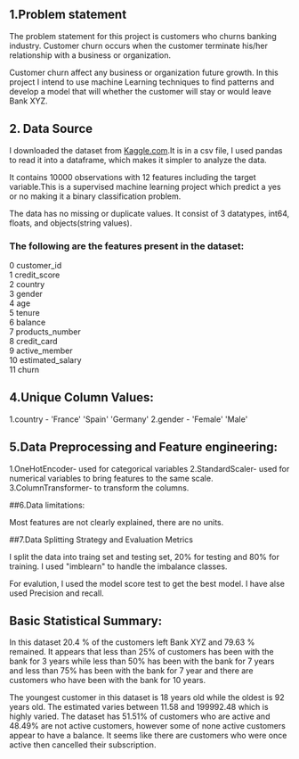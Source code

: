 ## 1.Problem statement

The problem statement for this project is customers who churns banking industry.  Customer churn occurs when the customer terminate his/her relationship with a business or organization.

Customer churn affect any business or organization future growth. In this project I intend to use machine Learning techniques to find patterns and develop a model  that will whether the customer will stay or would leave Bank XYZ.

## 2. Data Source

I downloaded the dataset from [Kaggle.com](https://www.kaggle.com/datasets/shantanudhakadd/bank-customer-churn-prediction).It is in a csv file, I used pandas to read it into a dataframe, which makes it simpler to analyze the data.

It contains 10000 observations with 12 features including the target variable.This is a supervised machine learning project which predict a yes or no making it a binary classification problem.

The data has no missing or duplicate values. It consist of 3 datatypes, int64, floats, and objects(string values). 

### The following are the features present in the dataset:

 0   customer_id        
 1   credit_score      
 2   country           
 3   gender            
 4   age                 
 5   tenure           
 6   balance           
 7   products_number   
 8   credit_card       
 9   active_member     
 10  estimated_salary  
 11  churn  

 ## 4.Unique Column Values:
1.country - 'France' 'Spain' 'Germany'
2.gender - 'Female' 'Male'

## 5.Data Preprocessing and Feature engineering:

1.OneHotEncoder- used for categorical variables
2.StandardScaler- used for numerical variables to bring features to the same scale.
3.ColumnTransformer- to transform the columns.

##6.Data limitations:

Most features are not clearly explained, there are no units.

##7.Data Splitting Strategy and Evaluation Metrics

I split the data into traing set and testing set, 20% for testing and 80% for training. I used "imblearn" to handle the imbalance classes.

For evalution, I used the model score test to get the best model. I have alse used Precision and recall.

## Basic Statistical Summary:

In this dataset 20.4 % of the customers left Bank XYZ and 79.63 % remained. It appears that less than 25% of customers has been with the bank for 3 years while less than 50% has been with the bank for 7 years and less than 75% has been with the bank for 7 year and there are customers who have been with the bank for 10 years.

The youngest customer in this dataset is 18 years old while the oldest is 92 years old. The estimated varies between 11.58 and 199992.48 which is highly varied. The dataset has 51.51% of customers who are active and 48.49% are not active customers, however some of none active customers appear to have a balance. It seems like there are customers who were once active then cancelled their subscription.








